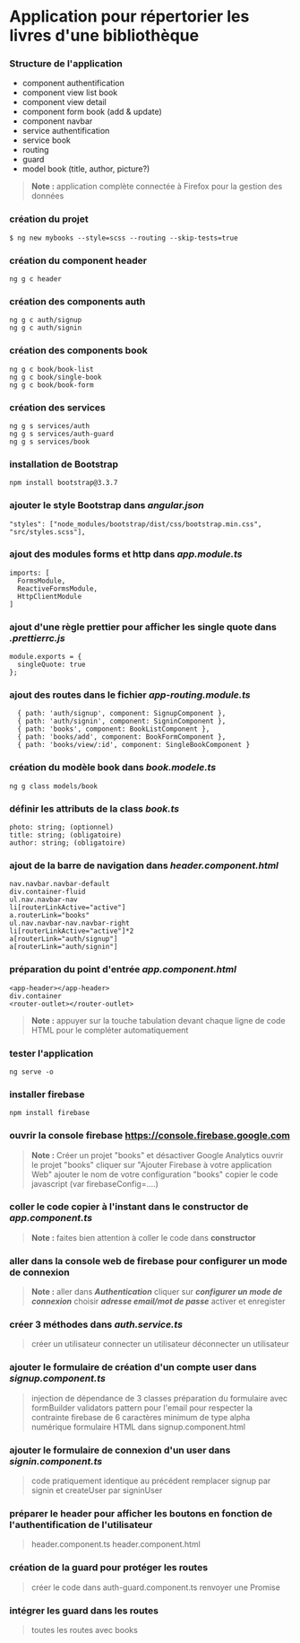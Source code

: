 # Application pour répertorier les livres d'une bibliothèque

### Structure de l'application

- component authentification
- component view list book
- component view detail
- component form book (add & update)
- component navbar
- service authentification
- service book
- routing
- guard
- model book (title, author, picture?)

> **Note :** application complète connectée à Firefox pour la gestion des données

### création du projet

```
$ ng new mybooks --style=scss --routing --skip-tests=true
```

### création du component header

```
ng g c header
```

### création des components auth

```
ng g c auth/signup
ng g c auth/signin
```

### création des components book

```
ng g c book/book-list
ng g c book/single-book
ng g c book/book-form
```

### création des services

```
ng g s services/auth
ng g s services/auth-guard
ng g s services/book
```

### installation de Bootstrap

```
npm install bootstrap@3.3.7
```

### ajouter le style Bootstrap dans **_angular.json_**

```
"styles": ["node_modules/bootstrap/dist/css/bootstrap.min.css", "src/styles.scss"],
```

### ajout des modules forms et http dans **_app.module.ts_**

```
imports: [
  FormsModule,
  ReactiveFormsModule,
  HttpClientModule
]
```

### ajout d'une règle prettier pour afficher les single quote dans **_.prettierrc.js_**

```
module.exports = {
  singleQuote: true
};
```

### ajout des routes dans le fichier **_app-routing.module.ts_**

```
  { path: 'auth/signup', component: SignupComponent },
  { path: 'auth/signin', component: SigninComponent },
  { path: 'books', component: BookListComponent },
  { path: 'books/add', component: BookFormComponent },
  { path: 'books/view/:id', component: SingleBookComponent }
```

### création du modèle book dans **_book.modele.ts_**

```
ng g class models/book
```

### définir les attributs de la class **_book.ts_**

```
photo: string; (optionnel)
title: string; (obligatoire)
author: string; (obligatoire)
```

### ajout de la barre de navigation dans **_header.component.html_**

```
nav.navbar.navbar-default
div.container-fluid
ul.nav.navbar-nav
li[routerLinkActive="active"]
a.routerLink="books"
ul.nav.navbar-nav.navbar-right
li[routerLinkActive="active"]*2
a[routerLink="auth/signup"]
a[routerLink="auth/signin"]
```

### préparation du point d'entrée **_app.component.html_**

```
<app-header></app-header>
div.container
<router-outlet></router-outlet>
```

> **Note :** appuyer sur la touche tabulation devant chaque ligne de code HTML pour le compléter automatiquement

### tester l'application

```
ng serve -o
```

### installer firebase

```
npm install firebase
```

### ouvrir la console firebase https://console.firebase.google.com

> **Note :** Créer un projet "books" et désactiver Google Analytics
> ouvrir le projet "books"
> cliquer sur "Ajouter Firebase à votre application Web"
> ajouter le nom de votre configuration "books"
> copier le code javascript (var firebaseConfig=....)

### coller le code copier à l'instant dans le constructor de **_app.component.ts_**

> **Note :** faites bien attention à coller le code dans **constructor**

### aller dans la console web de firebase pour configurer un mode de connexion

> **Note :** aller dans **_Authentication_**
> cliquer sur **_configurer un mode de connexion_**
> choisir **_adresse email/mot de passe_**
> activer et enregister

### créer 3 méthodes dans **_auth.service.ts_**

> créer un utilisateur
> connecter un utilisateur
> déconnecter un utilisateur

### ajouter le formulaire de création d'un compte user dans **_signup.component.ts_**

> injection de dépendance de 3 classes
> préparation du formulaire avec formBuilder
> validators pattern pour l'email pour respecter la contrainte firebase de 6 caractères minimum de type alpha numérique
> formulaire HTML dans signup.component.html

### ajouter le formulaire de connexion d'un user dans **_signin.component.ts_**

> code pratiquement identique au précédent
> remplacer signup par signin et createUser par signinUser

### préparer le header pour afficher les boutons en fonction de l'authentification de l'utilisateur

> header.component.ts
> header.component.html

### création de la guard pour protéger les routes

> créer le code dans auth-guard.component.ts
> renvoyer une Promise

### intégrer les guard dans les routes

> toutes les routes avec books
